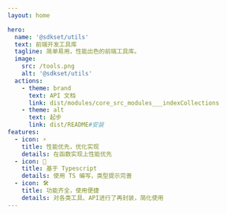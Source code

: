 ```yaml
---
layout: home

hero:
  name: '@sdkset/utils'
  text: 前端开发工具库
  tagline: 简单易用，性能出色的前端工具库。
  image:
    src: /tools.png
    alt: '@sdkset/utils'
  actions:
    - theme: brand
      text: API 文档
      link: dist/modules/core_src_modules___indexCollections
    - theme: alt
      text: 起步
      link: dist/README#安装
features:
  - icon: ⚡️
    title: 性能优先，优化实现
    details: 在函数实现上性能优先
  - icon: 🖖
    title: 基于 Typescript
    details: 使用 TS 编写，类型提示完善
  - icon: 🛠️
    title: 功能齐全，使用便捷
    details: 对各类工具、API进行了再封装，简化使用
---
```

